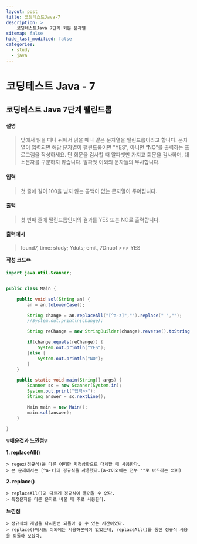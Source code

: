 ```yaml
---
layout: post
title: 코딩테스트Java-7
description: >
    코딩테스트Java 7단계 회문 문자열
sitemap: false
hide_last_modified: false
categories:
  - study
  - java
---
```


# 코딩테스트 Java - 7

## 코딩테스트 Java 7단계 팰린드롬


#### 설명

> 앞에서 읽을 때나 뒤에서 읽을 때나 같은 문자열을 팰린드롬이라고 합니다.
문자열이 입력되면 해당 문자열이 팰린드롬이면 "YES", 아니면 “NO"를 출력하는 프로그램을 작성하세요.
단 회문을 검사할 때 알파벳만 가지고 회문을 검사하며, 대소문자를 구분하지 않습니다.
알파벳 이외의 문자들의 무시합니다.


#### 입력
> 첫 줄에 길이 100을 넘지 않는 공백이 없는 문자열이 주어집니다.

#### 출력
> 첫 번째 줄에 팰린드롬인지의 결과를 YES 또는 NO로 출력합니다.

#### 출력예시                
> found7, time: study; Yduts; emit, 7Dnuof     >>>   YES


**작성 코드✏️**
~~~java
import java.util.Scanner;


public class Main {

	public void sol(String an) {
		an = an.toLowerCase();

		String change = an.replaceAll("[^a-z]","").replace(" ","");
		//System.out.println(change);

		String reChange = new StringBuilder(change).reverse().toString();

		if(change.equals(reChange)) {
			System.out.println("YES");
		}else {
			System.out.println("NO");
		}
	}

	public static void main(String[] args) {
		Scanner sc = new Scanner(System.in);
		System.out.print("입력>>");
		String answer = sc.nextLine();

		Main main = new Main();
		main.sol(answer);
	}

}
~~~

**💡배운것과 느낀점💡**

**1. replaceAll()**
~~~
> regex(정규식)을 다른 어떠한 지정상황으로 대체할 때 사용한다.
> 본 문제에서는 [^a-z]의 정규식을 사용했다.(a~z이외에는 전부 ""로 바꾸라는 의미)
~~~
**2. replace()**
~~~
> replaceAll()과 다르게 정규식이 들어갈 수 없다.
> 특정문자를 다른 문자로 바꿀 때 주로 사용한다.
~~~

**느낀점**
~~~
> 정규식의 개념을 다시한번 되돌아 볼 수 있는 시간이였다.
> replace()메서드 이외에는 사용해본적이 없었는데, replaceAll()를 통한 정규식 사용을 되돌아 보았다.
~~~
